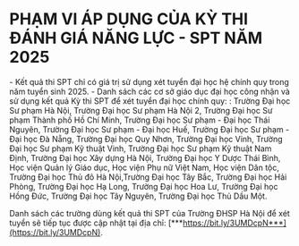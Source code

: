 # PHẠM VI ÁP DỤNG CỦA KỲ THI ĐÁNH GIÁ NĂNG LỰC - SPT NĂM 2025

\- Kết quả thi SPT chỉ có giá trị sử dụng xét tuyển đại học hệ chính quy trong năm tuyển sinh 2025.
\- Danh sách các cơ sở giáo dục đại học công nhận và sử dụng kết quả Kỳ thi SPT để xét tuyển đại học chính quy: : Trường Đại học Sư phạm Hà Nội, Trường Đại học Sư phạm Hà Nội 2, Trường Đại học Sư phạm Thành phố Hồ Chí Minh, Trường Đại học Sư phạm - Đại học Thái Nguyên, Trường Đại học Sư phạm - Đại học Huế, Trường Đại học Sư phạm - Đại học Đà Nẵng,  Trường Đại học Quy Nhơn, Trường Đại học Vinh, Trường Đại học Sư phạm Kỹ thuật Vinh, Trường Đại học Sư phạm Kỹ thuật Nam Định, Trường Đại học Xây dựng Hà Nội,  Trường Đại học Y Dược Thái Bình,  Học viện Quản lý Giáo dục, Học viện Phụ nữ Việt Nam,  Học viện Dân tộc, Trường Đại học Thủ đô Hà Nội,Trường Đại học Tây Bắc, Trường Đại học Hải Phòng, Trường Đại học Hạ Long, Trường Đại học Hoa Lư, Trường Đại học Hồng Đức, Trường Đại học Tây Nguyên, Trường Đại học Thủ Dầu Một.

Danh sách các trường dùng kết quả thi SPT của Trường ĐHSP Hà Nội để xét tuyển sẽ tiếp tục được cập nhật tại địa chỉ: [***https://bit.ly/3UMDcpN***](https://bit.ly/3UMDcpN).